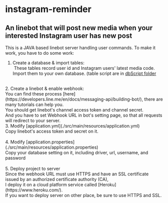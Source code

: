 # instagram-reminder
An linebot that will post new media when your interested Instagram user has new post
--------------------------------------------------------------------------------------

This is a JAVA based linebot server handling user commands.
To make it work, you have to do some work:

1. Create a database & import tables:</br>
  These tables record user id and Instagram users' latest media code.</br>
  Import them to your own database.  (table script are in [dbScript folder](./src/main/webapp/dbScript)</br>
</br>
2. Create a linebot & enable webhook: </br>
  You can find these process [here](https://developers.line.me/en/docs/messaging-api/building-bot/), there are many tutorials can help you.</br>
  You should get linebot's channel access token and channel secret.</br>
  And you have to set Webhook URL in bot's setting page, so that all requests will redirect to your server. 
</br>
3. Modify [application.yml](./src/main/resources/application.yml)</br>
  Copy linebot's access token and secret on it.</br>
</br>
4. Modify [application.properties](./src/main/resources/application.properties)</br>
  Copy your database setting on it, including driver, url, username, and password</br>
  </br>
5. Deploy project to server</br>
  Since the webhook URL must use HTTPS and have an SSL certificate issued by an authorized certificate authority (CA), </br>
  I deploy it on a cloud platform service called [Heroku](https://www.heroku.com/).</br>
  If you want to deploy server on other place, be sure to use HTTPS and SSL.</br>
  
